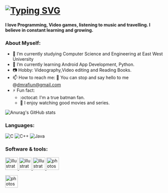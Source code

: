 #  [![Typing SVG](https://readme-typing-svg.herokuapp.com?font=radical&color=%23F7387D&size=25&lines=Hi+there%2C+I'm+Arnab)](https://git.io/typing-svg)
#### I love Programming, Video games, listening to music and travelling. I believe in constant learning and growing. 

### About Myself:

- 🔭 I’m currently studying Computer Science and Engineering at East West University
- 🌱 I’m currently learning Android App Development, Python.
- 📷 Hobby: Videography,Video editing and Reading Books.
- 📫 How to reach me:
  :e-mail: You can stop and say hello to me @dmrafiun@gmail.com 
- ⚡ Fun fact: 
   - :octocat: I'm a true batman fan.
   -  :movie_camera: I enjoy watching good movies and series.

![Anurag's GitHub stats](https://github-readme-stats.vercel.app/api?username=dmrafiun&show_icons=true&theme=radical)

### Languages:
![C](https://img.shields.io/badge/c-%2300599C.svg?style=for-the-badge&logo=c&logoColor=white)
![C++](https://img.shields.io/badge/c++-%2300599C.svg?style=for-the-badge&logo=c%2B%2B&logoColor=white)
![Java](https://img.shields.io/badge/java-%23ED8B00.svg?style=for-the-badge&logo=java&logoColor=white)

### Software & tools:
</h3>
<a href="https://www.adobe.com/in/products/illustrator.html" target="_blank" rel="noreferrer"> <img src="https://upload.wikimedia.org/wikipedia/commons/f/fb/Adobe_Illustrator_CC_icon.svg" alt="illustrator" width="40" height="40"/>  <a href="https://www.adobe.com/products/premiere.html" target="_blank" rel="noreferrer"><img src="https://upload.wikimedia.org/wikipedia/commons/2/24/Adobe-premiere-pro-cc-1430-vector-svg-.svg" alt="illustrator" width="40" height="40"/> <a href="https://www.adobe.com/products/aftereffects/free-trial-download.html" target="_blank" rel="noreferrer"><img src="https://upload.wikimedia.org/wikipedia/commons/c/cb/Adobe_After_Effects_CC_icon.svg" alt="illustrator" width="40" height="40"/>  </a> <a href="https://www.photoshop.com/en" target="_blank" rel="noreferrer"> <img src="https://upload.wikimedia.org/wikipedia/commons/a/af/Adobe_Photoshop_CC_icon.svg" alt="photoshop" width="40" height="40"/> </a> </p>
</a> <a href="https://asean.autodesk.com/products/autocad/overview" target="_blank" rel="noreferrer"> <img src="
AutoCad logo.svg" alt="photoshop" width="40" height="40"/> </a> </p>



